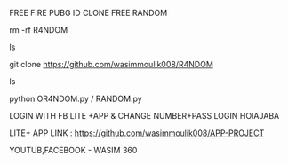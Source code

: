 FREE FIRE PUBG ID CLONE FREE RANDOM 

rm -rf R4NDOM

ls

git clone https://github.com/wasimmoulik008/R4NDOM

ls

python OR4NDOM.py / RANDOM.py



LOGIN WITH FB LITE +APP & CHANGE NUMBER+PASS 
LOGIN HOIAJABA

LITE+ APP LINK : https://github.com/wasimmoulik008/APP-PROJECT

YOUTUB,FACEBOOK - WASIM 360

